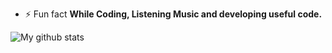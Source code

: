- ⚡ Fun fact **While Coding, Listening Music and developing useful code.**

 ![My github stats](https://github-readme-stats.vercel.app/api?username=blackbird-coding&theme=dark&show_icons=true")
